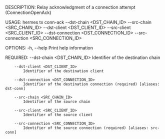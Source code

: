 DESCRIPTION:
Relay acknowledgment of a connection attempt (ConnectionOpenAck)

USAGE:
    hermes tx conn-ack --dst-chain <DST_CHAIN_ID> --src-chain <SRC_CHAIN_ID> --dst-client <DST_CLIENT_ID> --src-client <SRC_CLIENT_ID> --dst-connection <DST_CONNECTION_ID> --src-connection <SRC_CONNECTION_ID>

OPTIONS:
    -h, --help    Print help information

REQUIRED:
        --dst-chain <DST_CHAIN_ID>
            Identifier of the destination chain

        --dst-client <DST_CLIENT_ID>
            Identifier of the destination client

        --dst-connection <DST_CONNECTION_ID>
            Identifier of the destination connection (required) [aliases: dst-conn]

        --src-chain <SRC_CHAIN_ID>
            Identifier of the source chain

        --src-client <SRC_CLIENT_ID>
            Identifier of the source client

        --src-connection <SRC_CONNECTION_ID>
            Identifier of the source connection (required) [aliases: src-conn]
